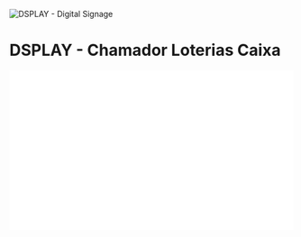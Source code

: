 ![DSPLAY - Digital Signage](https://developers.dsplay.tv/assets/images/dsplay-logo.png)

# DSPLAY - Chamador Loterias Caixa

![Screenshot](docs/images/template-chamador-loterias-caixa.png)